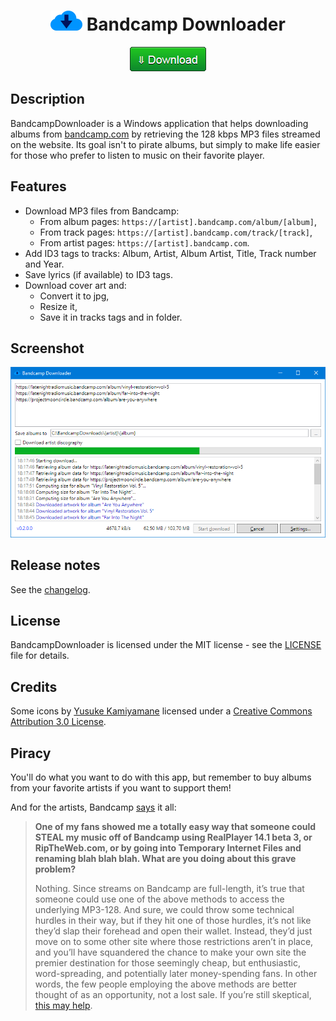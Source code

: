 <h1 align="center"><img alt="Download" src="docs/images/Cloud.png"> Bandcamp Downloader</h1>

<p align="center">
    <a href="https://github.com/Otiel/BandcampDownloader/releases/latest"><img alt="Download" src="docs/images/DownloadButton.png"></a>
</p>

## Description

BandcampDownloader is a Windows application that helps downloading albums from [bandcamp.com](https://bandcamp.com) by retrieving the 128 kbps MP3 files streamed on the website. Its goal isn't to pirate albums, but simply to make life easier for those who prefer to listen to music on their favorite player.

## Features

* Download MP3 files from Bandcamp:
  * From album pages: `https://[artist].bandcamp.com/album/[album]`,
  * From track pages: `https://[artist].bandcamp.com/track/[track]`,
  * From artist pages: `https://[artist].bandcamp.com`.
* Add ID3 tags to tracks: Album, Artist, Album Artist, Title, Track number and Year.
* Save lyrics (if available) to ID3 tags.
* Download cover art and:
  * Convert it to jpg,
  * Resize it,
  * Save it in tracks tags and in folder.

## Screenshot

<p align="center">
    <img alt="Screenshot" src="docs/images/Screenshot.png">
</p>

## Release notes

See the [changelog](CHANGELOG.md).

## License

BandcampDownloader is licensed under the MIT license - see the [LICENSE](LICENSE) file for details.

## Credits

Some icons by [Yusuke Kamiyamane](http://p.yusukekamiyamane.com) licensed under a [Creative Commons Attribution 3.0 License](https://creativecommons.org/licenses/by/3.0).

## Piracy

You'll do what you want to do with this app, but remember to buy albums from your favorite artists if you want to support them!

And for the artists, Bandcamp [says](https://get.bandcamp.help/hc/en-us/articles/360007902173-I-heard-you-can-steal-music-on-Bandcamp-What-are-you-doing-about-this-) it all:
> **One of my fans showed me a totally easy way that someone could STEAL my music off of Bandcamp using RealPlayer 14.1 beta 3, or RipTheWeb.com, or by going into Temporary Internet Files and renaming blah blah blah. What are you doing about this grave problem?**
>
> Nothing. Since streams on Bandcamp are full-length, it’s true that someone could use one of the above methods to access the underlying MP3-128. And sure, we could throw some technical hurdles in their way, but if they hit one of those hurdles, it’s not like they’d slap their forehead and open their wallet. Instead, they’d just move on to some other site where those restrictions aren’t in place, and you’ll have squandered the chance to make your own site the premier destination for those seemingly cheap, but enthusiastic, word-spreading, and potentially later money-spending fans. In other words, the few people employing the above methods are better thought of as an opportunity, not a lost sale. If you’re still skeptical, [this may help](https://newmusicstrategies.com/but-if-they-steal-it/).
